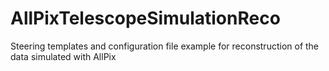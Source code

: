 # AllPixTelescopeSimulationReco
Steering templates and configuration file example for reconstruction of the data simulated with AllPix
